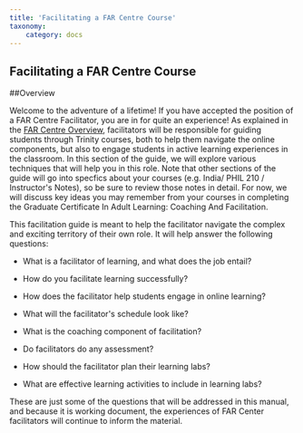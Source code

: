 ```yaml
---
title: 'Facilitating a FAR Centre Course'
taxonomy:
    category: docs
---
```


## Facilitating a FAR Centre Course

##Overview 

Welcome to the adventure of a lifetime!  If you have accepted the position of a FAR Centre Facilitator, you are in for quite an experience!  As explained in the [FAR Centre Overview](https://far.twu.ca/guides/about-twu/far-centres), facilitators will be responsible for guiding students through Trinity courses, both to help them navigate the online components, but also to engage students in active learning experiences in the classroom.  In this section of the guide, we will explore various techniques that will help you in this role.
Note that other sections of the guide will go into specfics about your courses (e.g. India/ PHIL 210 / Instructor's Notes), so be sure to review those notes in detail.  For now, we will discuss key ideas you may remember from your courses in completing the Graduate Certificate In Adult Learning: Coaching And Facilitation.

This facilitation guide is meant to help the facilitator navigate the complex and exciting territory of their own role. It will help answer the following questions:


- <p style='text-align: justify;'>What is a facilitator of learning, and what does the job entail?</p>

- <p style='text-align: justify;'>How do you facilitate learning successfully?</p>

- <p style='text-align: justify;'>How does the facilitator help students engage in online learning?</p>

- <p style='text-align: justify;'>What will the facilitator's schedule look like?</p>

- <p style='text-align: justify;'>What is the coaching component of facilitation?</p>

- <p style='text-align: justify;'>Do facilitators do any assessment?</p>

- <p style='text-align: justify;'>How should the facilitator plan their learning labs?</p>

- <p style='text-align: justify;'>What are effective learning activities to include in learning labs?</p>


These are just some of the questions that will be addressed in this manual, and because it is working document, the experiences of FAR Center facilitators will continue to inform the material.  
